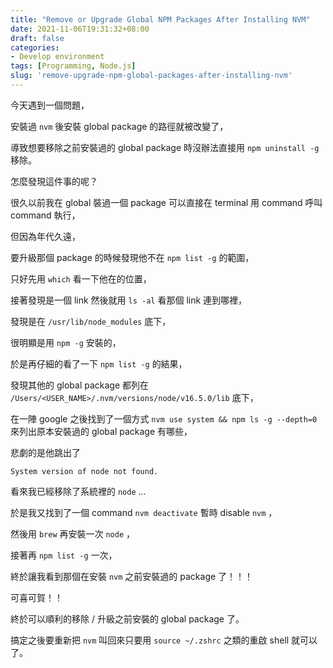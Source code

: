 ```yaml
---
title: "Remove or Upgrade Global NPM Packages After Installing NVM"
date: 2021-11-06T19:31:32+08:00
draft: false
categories:
- Develop environment
tags: [Programming, Node.js]
slug: 'remove-upgrade-npm-global-packages-after-installing-nvm'
---
```


今天遇到一個問題，

安裝過 `nvm` 後安裝 global package 的路徑就被改變了，

導致想要移除之前安裝過的 global package 時沒辦法直接用 `npm uninstall -g` 移除。


怎麼發現這件事的呢？

很久以前我在 global 裝過一個 package 可以直接在 terminal 用 command 呼叫 command 執行，

但因為年代久遠，

要升級那個 package 的時候發現他不在 `npm list -g` 的範圍，

只好先用 `which` 看一下他在的位置，

接著發現是一個 link 然後就用 `ls -al` 看那個 link 連到哪裡，

發現是在 `/usr/lib/node_modules` 底下，

很明顯是用 `npm -g` 安裝的，

於是再仔細的看了一下 `npm list -g` 的結果，

發現其他的 global package 都列在 `/Users/<USER_NAME>/.nvm/versions/node/v16.5.0/lib` 底下，

在一陣 google 之後找到了一個方式 `nvm use system && npm ls -g --depth=0` 來列出原本安裝過的 global package 有哪些，

悲劇的是他跳出了


```
System version of node not found.
```

看來我已經移除了系統裡的 `node` ...


於是我又找到了一個 command `nvm deactivate` 暫時 disable `nvm` ，

然後用 `brew` 再安裝一次 `node` ，

接著再 `npm list -g` 一次，

終於讓我看到那個在安裝 `nvm` 之前安裝過的 package 了！！！

可喜可賀！！

終於可以順利的移除 / 升級之前安裝的 global package 了。

搞定之後要重新把 `nvm` 叫回來只要用 `source ~/.zshrc` 之類的重啟 shell 就可以了。
